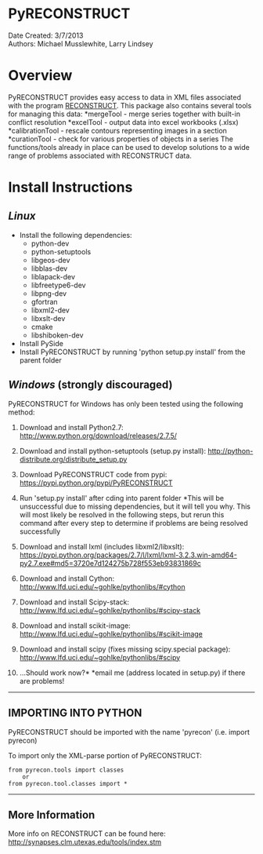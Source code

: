 PyRECONSTRUCT
=============
Date Created: 3/7/2013<br>
Authors: Michael Musslewhite, Larry Lindsey<br>

# Overview
PyRECONSTRUCT provides easy access to data in XML files associated with the program [RECONSTRUCT](http://synapses.clm.utexas.edu/tools/reconstruct/reconstruct.stm).
This package also contains several tools for managing this data:
*mergeTool - merge series together with built-in conflict resolution
*excelTool - output data into excel workbooks (.xlsx)
*calibrationTool - rescale contours representing images in a section
*curationTool - check for various properties of objects in a series
The functions/tools already in place can be used to develop solutions to a wide range of problems associated with RECONSTRUCT data.

# Install Instructions
*Linux*
---
* Install the following dependencies:
    * python-dev
    * python-setuptools
    * libgeos-dev
    * libblas-dev
    * liblapack-dev
    * libfreetype6-dev
    * libpng-dev
    * gfortran
    * libxml2-dev
    * libxslt-dev
    * cmake
    * libshiboken-dev
* Install PySide
* Install PyRECONSTRUCT by running 'python setup.py install' from the parent folder

*Windows* (strongly discouraged)
---
PyRECONSTRUCT for Windows has only been tested using the following method:
1. Download and install Python2.7:
	http://www.python.org/download/releases/2.7.5/
2. Download and install python-setuptools (setup.py install):
	http://python-distribute.org/distribute_setup.py
3. Download PyRECONSTRUCT code from pypi:
	https://pypi.python.org/pypi/PyRECONSTRUCT
4. Run 'setup.py install' after cding into parent folder
	*This will be unsuccessful due to missing dependencies, but it will tell you why.
	 This will most likely be resolved in the following steps, but rerun this command after every step to determine if problems are being resolved successfully 

5. Download and install lxml (includes libxml2/libxslt):
	https://pypi.python.org/packages/2.7/l/lxml/lxml-3.2.3.win-amd64-py2.7.exe#md5=3720e7d124275b728f553eb93831869c
6. Download and install Cython:
	http://www.lfd.uci.edu/~gohlke/pythonlibs/#cython
7. Download and install Scipy-stack:
	http://www.lfd.uci.edu/~gohlke/pythonlibs/#scipy-stack
8. Download and install scikit-image:
	http://www.lfd.uci.edu/~gohlke/pythonlibs/#scikit-image
9. Download and install scipy (fixes missing scipy.special package):
	http://www.lfd.uci.edu/~gohlke/pythonlibs/#scipy
10. ...Should work now?*
	*email me (address located in setup.py) if there are problems!



---------------------------------------------------------------------------
IMPORTING INTO PYTHON
---------------------------------------------------------------------------
PyRECONSTRUCT should be imported with the name 'pyrecon' (i.e. import pyrecon)

To import only the XML-parse portion of PyRECONSTRUCT:
	
	from pyrecon.tools import classes
		or
	from pyrecon.tool.classes import * 



---------------------------------------------------------------------------
More Information
---------------------------------------------------------------------------

More info on RECONSTRUCT can be found here:
	http://synapses.clm.utexas.edu/tools/index.stm

